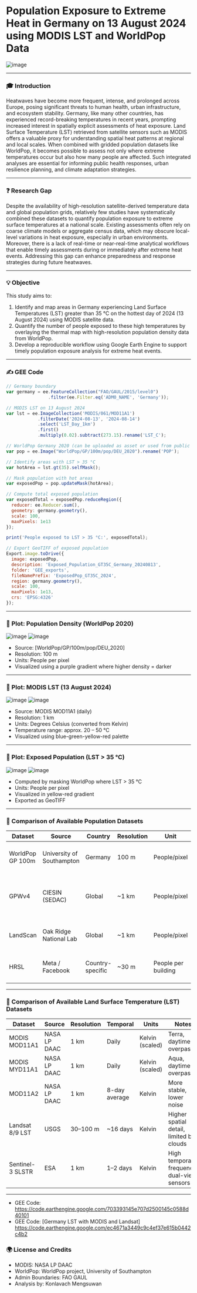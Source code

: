 # Population Exposure to Extreme Heat in Germany on 13 August 2024 using MODIS LST and WorldPop Data

![image](https://github.com/user-attachments/assets/1b24a329-19e3-42c5-b4bb-612426961210)

---

### 🎓 Introduction

Heatwaves have become more frequent, intense, and prolonged across Europe, posing significant threats to human health, urban infrastructure, and ecosystem stability. Germany, like many other countries, has experienced record-breaking temperatures in recent years, prompting increased interest in spatially explicit assessments of heat exposure. Land Surface Temperature (LST) retrieved from satellite sensors such as MODIS offers a valuable proxy for understanding spatial heat patterns at regional and local scales. When combined with gridded population datasets like WorldPop, it becomes possible to assess not only where extreme temperatures occur but also how many people are affected. Such integrated analyses are essential for informing public health responses, urban resilience planning, and climate adaptation strategies.

---

### ❓ Research Gap

Despite the availability of high-resolution satellite-derived temperature data and global population grids, relatively few studies have systematically combined these datasets to quantify population exposure to extreme surface temperatures at a national scale. Existing assessments often rely on coarse climate models or aggregate census data, which may obscure local-level variations in heat exposure, especially in urban environments. Moreover, there is a lack of real-time or near-real-time analytical workflows that enable timely assessments during or immediately after extreme heat events. Addressing this gap can enhance preparedness and response strategies during future heatwaves.

---

### 💡 Objective

This study aims to:

1. Identify and map areas in Germany experiencing Land Surface Temperatures (LST) greater than 35 °C on the hottest day of 2024 (13 August 2024) using MODIS satellite data.
2. Quantify the number of people exposed to these high temperatures by overlaying the thermal map with high-resolution population density data from WorldPop.
3. Develop a reproducible workflow using Google Earth Engine to support timely population exposure analysis for extreme heat events.

---

### ✍️ GEE Code

```javascript
// Germany boundary
var germany = ee.FeatureCollection("FAO/GAUL/2015/level0")
                .filter(ee.Filter.eq('ADM0_NAME', 'Germany'));

// MODIS LST on 13 August 2024
var lst = ee.ImageCollection('MODIS/061/MOD11A1')
            .filterDate('2024-08-13', '2024-08-14')
            .select('LST_Day_1km')
            .first()
            .multiply(0.02).subtract(273.15).rename('LST_C');

// WorldPop Germany 2020 (can be uploaded as asset or used from public source)
var pop = ee.Image("WorldPop/GP/100m/pop/DEU_2020").rename('POP');

// Identify areas with LST > 35 °C
var hotArea = lst.gt(35).selfMask();

// Mask population with hot areas
var exposedPop = pop.updateMask(hotArea);

// Compute total exposed population
var exposedTotal = exposedPop.reduceRegion({
  reducer: ee.Reducer.sum(),
  geometry: germany.geometry(),
  scale: 100,
  maxPixels: 1e13
});

print('People exposed to LST > 35 °C:', exposedTotal);

// Export GeoTIFF of exposed population
Export.image.toDrive({
  image: exposedPop,
  description: 'Exposed_Population_GT35C_Germany_20240813',
  folder: 'GEE_exports',
  fileNamePrefix: 'ExposedPop_GT35C_2024',
  region: germany.geometry(),
  scale: 100,
  maxPixels: 1e13,
  crs: 'EPSG:4326'
});
```

---

### 🔻 Plot: Population Density (WorldPop 2020)
![image](https://github.com/user-attachments/assets/dad3825d-2776-478f-9f18-513fb622be4c)
![image](https://github.com/user-attachments/assets/f788aa01-e089-498f-ab12-4e85880767a7)

* Source: \[WorldPop/GP/100m/pop/DEU\_2020]
* Resolution: 100 m
* Units: People per pixel
* Visualized using a purple gradient where higher density = darker

---

### 🔻 Plot: MODIS LST (13 August 2024)
![image](https://github.com/user-attachments/assets/12890c01-db5c-45fb-87e2-2b96a87f76ec)
![image](https://github.com/user-attachments/assets/298ef2de-a05d-4339-9d81-fc696bcdf8b8)

* Source: MODIS MOD11A1 (daily)
* Resolution: 1 km
* Units: Degrees Celsius (converted from Kelvin)
* Temperature range: approx. 20 – 50 °C
* Visualized using blue-green-yellow-red palette

---

### 🔻 Plot: Exposed Population (LST > 35 °C)
![image](https://github.com/user-attachments/assets/ac55fe55-fbf5-4281-aad2-8d55886fae5b)
![image](https://github.com/user-attachments/assets/63845ab6-359d-4fe6-a3f4-1f005fd45a50)

* Computed by masking WorldPop where LST > 35 °C
* Units: People per pixel
* Visualized in yellow-red gradient
* Exported as GeoTIFF

---

### 🔹 Comparison of Available Population Datasets

| Dataset          | Source                    | Country          | Resolution | Unit                | Description                                     |
| ---------------- | ------------------------- | ---------------- | ---------- | ------------------- | ----------------------------------------------- |
| WorldPop GP 100m | University of Southampton | Germany          | 100 m      | People/pixel        | Gridded population estimates for 2020           |
| GPWv4            | CIESIN (SEDAC)            | Global           | \~1 km     | People/pixel        | Census-based distribution with minimal modeling |
| LandScan         | Oak Ridge National Lab    | Global           | \~1 km     | People/pixel        | Ambient population (day/night average)          |
| HRSL             | Meta / Facebook           | Country-specific | \~30 m     | People per building | ML-based building detection + census            |

---

### 🔹 Comparison of Available Land Surface Temperature (LST) Datasets

| Dataset          | Source       | Resolution | Temporal      | Units           | Notes                                      |
| ---------------- | ------------ | ---------- | ------------- | --------------- | ------------------------------------------ |
| MODIS MOD11A1    | NASA LP DAAC | 1 km       | Daily         | Kelvin (scaled) | Terra, daytime overpass                    |
| MODIS MYD11A1    | NASA LP DAAC | 1 km       | Daily         | Kelvin (scaled) | Aqua, daytime overpass                     |
| MOD11A2          | NASA LP DAAC | 1 km       | 8-day average | Kelvin          | More stable, lower noise                   |
| Landsat 8/9 LST  | USGS         | 30–100 m   | \~16 days     | Kelvin          | Higher spatial detail, limited by clouds   |
| Sentinel-3 SLSTR | ESA          | 1 km       | 1–2 days      | Kelvin          | High temporal frequency, dual-view sensors |

---

* GEE Code: https://code.earthengine.google.com/703393145e707d2500145c0588d40101
* GEE Code: [Germany LST with MODIS and Landsat] https://code.earthengine.google.com/ec4671a3449c9c4ef37e615b0442c4b2

### 🌍 License and Credits

* MODIS: NASA LP DAAC
* WorldPop: WorldPop project, University of Southampton
* Admin Boundaries: FAO GAUL
* Analysis by: Konlavach Mengsuwan
